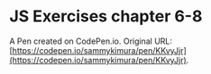 # JS Exercises chapter 6-8

A Pen created on CodePen.io. Original URL: [https://codepen.io/sammykimura/pen/KKvyJjr](https://codepen.io/sammykimura/pen/KKvyJjr).



